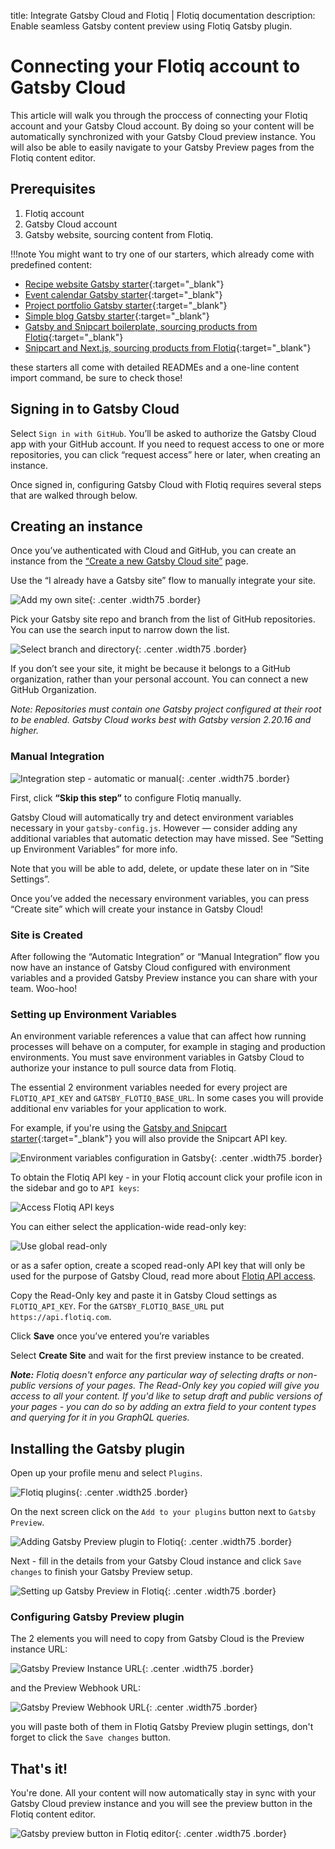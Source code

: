 title: Integrate Gatsby Cloud and Flotiq | Flotiq documentation
description: Enable seamless Gatsby content preview using Flotiq Gatsby plugin.

# Connecting your Flotiq account to Gatsby Cloud

This article will walk you through the proccess of connecting your Flotiq account and your Gatsby Cloud account. By doing so your content will be automatically synchronized with your Gatsby Cloud preview instance. You will also be able to easily navigate to your Gatsby Preview pages from the Flotiq content editor.

## Prerequisites

1. Flotiq account
2. Gatsby Cloud account
3. Gatsby website, sourcing content from Flotiq. 

!!!note You might want to try one of our starters, which already come with predefined content:

- [Recipe website Gatsby starter](https://github.com/flotiq/gatsby-starter-recipes){:target="_blank"}
- [Event calendar Gatsby starter](https://github.com/flotiq/gatsby-starter-event-calendar){:target="_blank"}
- [Project portfolio Gatsby starter](https://github.com/flotiq/gatsby-starter-projects){:target="_blank"}
- [Simple blog Gatsby starter](https://github.com/flotiq/gatsby-starter-blog){:target="_blank"}
- [Gatsby and Snipcart boilerplate, sourcing products from Flotiq](https://github.com/flotiq/gatsby-starter-products){:target="_blank"}
- [Snipcart and Next.js, sourcing products from Flotiq](https://github.com/flotiq/snipcart-nextjs){:target="_blank"}

these starters all come with detailed READMEs and a one-line content import command, be sure to check those!

## Signing in to Gatsby Cloud
Select `Sign in with GitHub`. You’ll be asked to authorize the Gatsby Cloud app with your GitHub account. If you need to request access to one or more repositories, you can click “request access” here or later, when creating an instance.

Once signed in, configuring Gatsby Cloud with Flotiq requires several steps that are walked through below.

## Creating an instance

Once you’ve authenticated with Cloud and GitHub, you can create an instance from the [“Create a new Gatsby Cloud site”](https://gatsbyjs.com/dashboard/sites/create) page.

Use the “I already have a Gatsby site” flow to manually integrate your site.

![Add my own site](https://www.gatsbyjs.com/static/4b0022bee38a8bb336252ebcb49c3f1d/6af66/import-flow-start.png){: .center .width75 .border}

Pick your Gatsby site repo and branch from the list of GitHub repositories. You can use the search input to narrow down the list.

![Select branch and directory](images/gatsby-cloud-create-new-site.png){: .center .width75 .border}

If you don’t see your site, it might be because it belongs to a GitHub organization, rather than your personal account. You can connect a new GitHub Organization.

_Note: Repositories must contain one Gatsby project configured at their root to be enabled. Gatsby Cloud works best with Gatsby version 2.20.16 and higher._


### Manual Integration


![Integration step - automatic or manual](images/gatsby-cloud-manual-integration.png){: .center .width75 .border}


First, click **“Skip this step”** to configure Flotiq manually.

Gatsby Cloud will automatically try and detect environment variables necessary in your `gatsby-config.js`. However — consider adding any additional variables that automatic detection may have missed. See “Setting up Environment Variables” for more info.

Note that you will be able to add, delete, or update these later on in “Site Settings”.

Once you’ve added the necessary environment variables, you can press “Create site” which will create your instance in Gatsby Cloud!

### Site is Created

After following the “Automatic Integration” or “Manual Integration” flow you now have an instance of Gatsby Cloud configured with environment variables and a provided Gatsby Preview instance you can share with your team. Woo-hoo!

### Setting up Environment Variables

An environment variable references a value that can affect how running processes will behave on a computer, for example in staging and production environments. You must save environment variables in Gatsby Cloud to authorize your instance to pull source data from Flotiq.

The essential 2 environment variables needed for every project are `FLOTIQ_API_KEY` and `GATSBY_FLOTIQ_BASE_URL`. In some cases you will provide additional env variables for your application to work.

For example, if you're using the [Gatsby and Snipcart starter](https://github.com/flotiq/gatsby-starter-products){:target="_blank"} you will also provide the Snipcart API key.

![Environment variables configuration in Gatsby](images/gatsby-cloud-env-variables.png){: .center .width75 .border}

To obtain the Flotiq API key - in your Flotiq account click your profile icon in the sidebar and go to `API keys`:

![Access Flotiq API keys](https://flotiq.com/docs/API/images/user-profile.png)

You can either select the application-wide read-only key:

![Use global read-only](https://flotiq.com/docs/API/images/api-keys_1.png)

or as a safer option, create a scoped read-only API key that will only be used for the purpose of Gatsby Cloud, read more about [Flotiq API access](https://flotiq.com/docs/API/).

Copy the Read-Only key and paste it in Gatsby Cloud settings as `FLOTIQ_API_KEY`. For the `GATSBY_FLOTIQ_BASE_URL` put `https://api.flotiq.com`.

Click **Save** once you’ve entered you’re variables

Select **Create Site** and wait for the first preview instance to be created.

_**Note:** Flotiq doesn't enforce any particular way of selecting drafts or non-public versions of your pages. The Read-Only key you copied will give you access to all your content. If you'd like to setup draft and public versions of your pages - you can do so by adding an extra field to your content types and querying for it in you GraphQL queries._

## Installing the Gatsby plugin

Open up your profile menu and select `Plugins`.

![Flotiq plugins](images/profile-plugins.png){: .center .width25 .border}

On the next screen click on the `Add to your plugins` button next to `Gatsby Preview`.

![Adding Gatsby Preview plugin to Flotiq](images/plugins-screen.png){: .center .width75 .border}

Next - fill in the details from your Gatsby Cloud instance and click `Save changes` to finish your Gatsby Preview setup.

![Setting up Gatsby Preview in Flotiq](images/gatsby-preview-plugin-settings.png){: .center .width75 .border}


### Configuring Gatsby Preview plugin

The 2 elements you will need to copy from Gatsby Cloud is the Preview instance URL:

![Gatsby Preview Instance URL](https://www.gatsbyjs.com/static/2f824dc7c09a5c5b4d133d633bfbaeb5/6af66/preview-domain.png){: .center .width75 .border}

and the Preview Webhook URL:

![Gatsby Preview Webhook URL](https://www.gatsbyjs.com/static/fbe7f981d3a82689659ea3342fe95cf2/6af66/webhook-preview.png){: .center .width75 .border}

you will paste both of them in Flotiq Gatsby Preview plugin settings, don't forget to click the `Save changes` button.


## That's it!

You're done. All your content will now automatically stay in sync with your Gatsby Cloud preview instance and you will see the preview button in the Flotiq content editor.

![Gatsby preview button in Flotiq editor](images/gatsby-preview-in-editor.png){: .center .width75 .border}